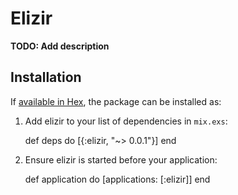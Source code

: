 # Elizir

**TODO: Add description**

## Installation

If [available in Hex](https://hex.pm/docs/publish), the package can be installed as:

  1. Add elizir to your list of dependencies in `mix.exs`:

        def deps do
          [{:elizir, "~> 0.0.1"}]
        end

  2. Ensure elizir is started before your application:

        def application do
          [applications: [:elizir]]
        end
